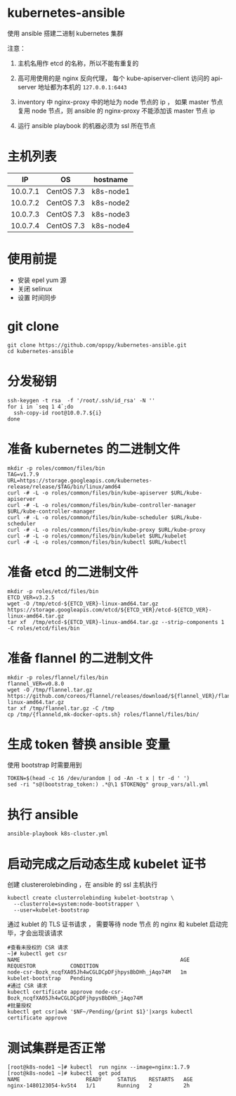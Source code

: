 # kubernetes-ansible

 使用 ansible 搭建二进制 kubernetes 集群
 
 
注意：
  1. 主机名用作 etcd 的名称，所以不能有重复的
 
  2. 高可用使用的是 nginx 反向代理， 每个 kube-apiserver-client 访问的 api-server 地址都为本机的 `127.0.0.1:6443`
 
  3. inventory 中 nginx-proxy 中的地址为 node 节点的 ip  ， 如果 master 节点复用 node 节点，则 ansible 的  nginx-proxy 不能添加该 master 节点 ip

  4. 运行 ansible playbook 的机器必须为 ssl 所在节点

# 主机列表

|IP|OS|hostname|
|---|---|---|
|10.0.7.1|CentOS 7.3|k8s-node1|
|10.0.7.2|CentOS 7.3|k8s-node2|
|10.0.7.3|CentOS 7.3|k8s-node3|
|10.0.7.4|CentOS 7.3|k8s-node4|


# 使用前提
- 安装 epel yum 源
- 关闭 selinux
- 设置 时间同步

# git clone
```
git clone https://github.com/opspy/kubernetes-ansible.git
cd kubernetes-ansible
```

# 分发秘钥
```
ssh-keygen -t rsa  -f '/root/.ssh/id_rsa' -N ''
for i in `seq 1 4`;do
  ssh-copy-id root@10.0.7.${i}
done
```

# 准备 kubernetes 的二进制文件
```
mkdir -p roles/common/files/bin
TAG=v1.7.9
URL=https://storage.googleapis.com/kubernetes-release/release/$TAG/bin/linux/amd64
curl -# -L -o roles/common/files/bin/kube-apiserver $URL/kube-apiserver
curl -# -L -o roles/common/files/bin/kube-controller-manager $URL/kube-controller-manager
curl -# -L -o roles/common/files/bin/kube-scheduler $URL/kube-scheduler
curl -# -L -o roles/common/files/bin/kube-proxy $URL/kube-proxy
curl -# -L -o roles/common/files/bin/kubelet $URL/kubelet
curl -# -L -o roles/common/files/bin/kubectl $URL/kubectl
```

# 准备 etcd 的二进制文件
```
mkdir -p roles/etcd/files/bin
ETCD_VER=v3.2.5
wget -O /tmp/etcd-${ETCD_VER}-linux-amd64.tar.gz https://storage.googleapis.com/etcd/${ETCD_VER}/etcd-${ETCD_VER}-linux-amd64.tar.gz
tar xf  /tmp/etcd-${ETCD_VER}-linux-amd64.tar.gz --strip-components 1 -C roles/etcd/files/bin
```

# 准备 flannel 的二进制文件
```
mkdir -p roles/flannel/files/bin
flannel_VER=v0.8.0
wget -O /tmp/flannel.tar.gz https://github.com/coreos/flannel/releases/download/${flannel_VER}/flannel-${flannel_VER}-linux-amd64.tar.gz
tar xf /tmp/flannel.tar.gz -C /tmp
cp /tmp/{flanneld,mk-docker-opts.sh} roles/flannel/files/bin/
```

# 生成 token 替换 ansible 变量

使用 bootstrap 时需要用到
```
TOKEN=$(head -c 16 /dev/urandom | od -An -t x | tr -d ' ')
sed -ri "s@(bootstrap_token:) .*@\1 $TOKEN@g" group_vars/all.yml
```

# 执行 ansible
```
ansible-playbook k8s-cluster.yml
```

# 启动完成之后动态生成 kubelet 证书

创建 clustererolebinding ，在 ansible 的 ssl 主机执行
```
kubectl create clusterrolebinding kubelet-bootstrap \
  --clusterrole=system:node-bootstrapper \
  --user=kubelet-bootstrap
```

通过 kublet 的 TLS 证书请求 ， 需要等待 node 节点 的 nginx 和 kubelet 启动完毕，才会出现该请求
```
#查看未授权的 CSR 请求
~]# kubectl get csr
NAME                                                   AGE       REQUESTOR           CONDITION
node-csr-Bozk_ncqfXA05Jh4wCGLDCpDFjhpysBbDHh_jAqo74M   1m        kubelet-bootstrap   Pending
#通过 CSR 请求
kubectl certificate approve node-csr-Bozk_ncqfXA05Jh4wCGLDCpDFjhpysBbDHh_jAqo74M
#批量授权
kubectl get csr|awk '$NF~/Pending/{print $1}'|xargs kubectl certificate approve
```
# 测试集群是否正常
```
[root@k8s-node1 ~]# kubectl  run nginx --image=nginx:1.7.9
[root@k8s-node1 ~]# kubectl  get pod
NAME                     READY     STATUS    RESTARTS   AGE
nginx-1480123054-kv5t4   1/1       Running   2          2h
```
